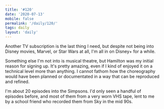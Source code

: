 ```yaml
---
title: '#120'
date: '2020-07-13'
mobile: false
permalink: '/daily/120/'
tags: daily
layout: 'daily'
---
```


Another TV subscription is the last thing I need, but despite not being into Disney movies, Marvel, or Star Wars at all, I'm all in on Disney+ for a while.

Something else I'm not into is musical theatre, but Hamilton was my initial reason for signing up. It's pretty amazing, even if I kind of enjoyed it on a technical level more than anything. I cannot fathom how the choreography would have been planned or documentated in a way that can be reproduced and refined.

I'm about 20 episodes into the Simpsons. I'd only seen a handful of episodes before, and most of them from a very worn VHS tape, lent to me by a school friend who recorded them from Sky in the mid 90s.
